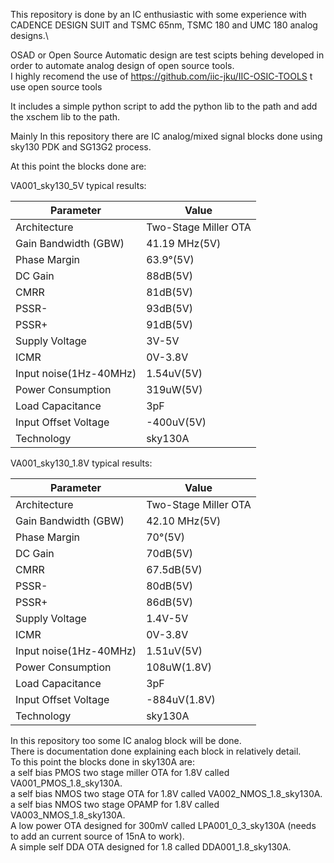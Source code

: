 This repository is done by an IC enthusiastic with some experience with CADENCE DESIGN SUIT and TSMC 65nm, TSMC 180 and UMC 180 analog designs.\


OSAD or Open Source Automatic design are test scipts behing developed in order to automate analog design of open source tools.\
I highly recomend the use of  https://github.com/iic-jku/IIC-OSIC-TOOLS t use open source tools

It includes a simple python script to add the python lib to the path and add the xschem lib to the path.


Mainly In this repository there are IC analog/mixed signal blocks done using sky130 PDK and SG13G2 process.

At this point the blocks done are:

VA001_sky130_5V typical results:

| Parameter              | Value               |
|------------------------|---------------------|
| Architecture           | Two-Stage Miller OTA| 
| Gain Bandwidth (GBW)   |       41.19 MHz(5V) | 
| Phase Margin           |         63.9°(5V)   | 
| DC Gain                |        88dB(5V)     | 
| CMRR                   |        81dB(5V)     |
| PSSR-                  |        93dB(5V)     |
| PSSR+                  |        91dB(5V)     |   
| Supply Voltage         |        3V-5V        |
| ICMR                   |        0V-3.8V      |
| Input noise(1Hz-40MHz) |        1.54uV(5V)   |
| Power Consumption      |        319uW(5V)    |
| Load Capacitance       |        3pF          | 
| Input Offset Voltage   |       -400uV(5V)    |
| Technology             |      sky130A        | 



VA001_sky130_1.8V typical results:

| Parameter              | Value               |
|------------------------|---------------------|
| Architecture           | Two-Stage Miller OTA| 
| Gain Bandwidth (GBW)   |       42.10 MHz(5V) | 
| Phase Margin           |         70°(5V)   | 
| DC Gain                |        70dB(5V)     | 
| CMRR                   |        67.5dB(5V)     |
| PSSR-                  |        80dB(5V)     |
| PSSR+                  |        86dB(5V)     |   
| Supply Voltage         |        1.4V-5V      |
| ICMR                   |        0V-3.8V      |
| Input noise(1Hz-40MHz) |        1.51uV(5V)   |
| Power Consumption      |        108uW(1.8V)    |
| Load Capacitance       |        3pF          | 
| Input Offset Voltage   |       -884uV(1.8V)    |
| Technology             |      sky130A        | 














In this repository too some IC analog block will be done.\
There is documentation done explaining each block in relatively detail.\
To this point the blocks done in sky130A are:\
a self bias PMOS two stage miller OTA for 1.8V called VA001_PMOS_1.8_sky130A.\
a self bias NMOS two stage  OTA for 1.8V called VA002_NMOS_1.8_sky130A.\
a self bias NMOS two stage  OPAMP for 1.8V called VA003_NMOS_1.8_sky130A.\
A low power OTA designed for 300mV called LPA001_0_3_sky130A (needs to add an current source of 15nA to work).\
A simple self DDA OTA designed for 1.8 called DDA001_1.8_sky130A.









